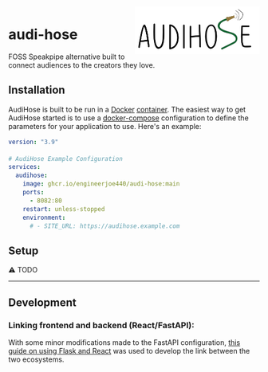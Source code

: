 <img src="https://raw.githubusercontent.com/engineerjoe440/audi-hose/main/logo/audihose-logo.png" width="250" alt="logo" align="right">

# audi-hose
FOSS Speakpipe alternative built to connect audiences to the creators they love.

## Installation

AudiHose is built to be run in a [Docker](https://docs.docker.com/get-started/overview/)
[container](https://www.redhat.com/en/topics/containers/whats-a-linux-container).
The easiest way to get AudiHose started is to use a [docker-compose](https://docs.docker.com/compose/)
configuration to define the parameters for your application to use. Here's an
example:

```yaml
version: "3.9"

# AudiHose Example Configuration
services:
  audihose:
    image: ghcr.io/engineerjoe440/audi-hose:main
    ports:
      - 8082:80
    restart: unless-stopped
    environment:
      # - SITE_URL: https://audihose.example.com
```

## Setup

:warning: TODO

---

## Development

### Linking frontend and backend (React/FastAPI):
With some minor modifications made to the FastAPI configuration,
[this guide on using Flask and React](https://blog.learningdollars.com/2019/11/29/how-to-serve-a-reactapp-with-a-flask-server/)
was used to develop the link between the two ecosystems.

